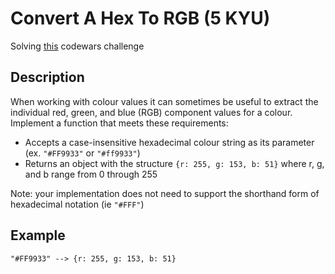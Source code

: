 # Convert A Hex To RGB (5 KYU)

Solving [this](https://www.codewars.com/kata/5282b48bb70058e4c4000fa7/train/ruby) codewars challenge

## Description

When working with colour values it can sometimes be useful to extract the individual red, green, and blue (RGB) component values for a colour. Implement a function that meets these requirements:

- Accepts a case-insensitive hexadecimal colour string as its parameter (ex. `"#FF9933"` or `"#ff9933"`)
- Returns an object with the structure `{r: 255, g: 153, b: 51}` where r, g, and b range from 0 through 255

Note: your implementation does not need to support the shorthand form of hexadecimal notation (ie `"#FFF"`)

## Example

`"#FF9933" --> {r: 255, g: 153, b: 51}`
